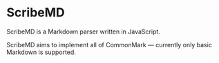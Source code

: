 # ScribeMD

ScribeMD is a Markdown parser written in JavaScript.

ScribeMD aims to implement all of CommonMark — currently only basic Markdown is supported.
